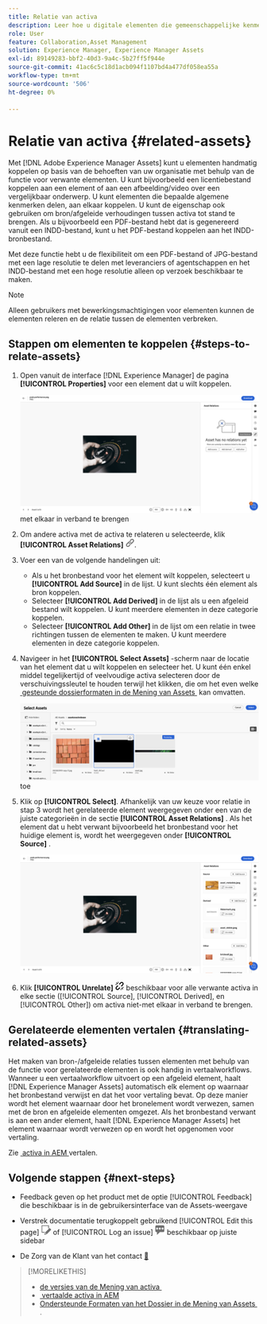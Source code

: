 ```yaml
---
title: Relatie van activa
description: Leer hoe u digitale elementen die gemeenschappelijke kenmerken delen, koppelt. Maak ook bronafhankelijke relaties tussen digitale elementen met behulp van asset-relaties.
role: User
feature: Collaboration,Asset Management
solution: Experience Manager, Experience Manager Assets
exl-id: 89149283-bbf2-40d3-9a4c-5b27ff5f944e
source-git-commit: 41ac6c5c18d1acb094f1107bd4a477df058ea55a
workflow-type: tm+mt
source-wordcount: '506'
ht-degree: 0%

---
```


# Relatie van activa {#related-assets}

Met [!DNL Adobe Experience Manager Assets] kunt u elementen handmatig koppelen op basis van de behoeften van uw organisatie met behulp van de functie voor verwante elementen. U kunt bijvoorbeeld een licentiebestand koppelen aan een element of aan een afbeelding/video over een vergelijkbaar onderwerp. U kunt elementen die bepaalde algemene kenmerken delen, aan elkaar koppelen. U kunt de eigenschap ook gebruiken om bron/afgeleide verhoudingen tussen activa tot stand te brengen. Als u bijvoorbeeld een PDF-bestand hebt dat is gegenereerd vanuit een INDD-bestand, kunt u het PDF-bestand koppelen aan het INDD-bronbestand.

Met deze functie hebt u de flexibiliteit om een PDF-bestand of JPG-bestand met een lage resolutie te delen met leveranciers of agentschappen en het INDD-bestand met een hoge resolutie alleen op verzoek beschikbaar te maken.

>[!NOTE]
>
>Alleen gebruikers met bewerkingsmachtigingen voor elementen kunnen de elementen releren en de relatie tussen de elementen verbreken.

## Stappen om elementen te koppelen {#steps-to-relate-assets}

1. Open vanuit de interface [!DNL Experience Manager] de pagina **[!UICONTROL Properties]** voor een element dat u wilt koppelen.

   ![&#x200B; open de pagina van de Eigenschappen van activa om de activa &#x200B;](assets/asset-properties-relate-assets.png) met elkaar in verband te brengen

1. Om andere activa met de activa te relateren u selecteerde, klik **[!UICONTROL Asset Relations]** ![&#x200B; met elkaar verband houdende activa &#x200B;](assets/do-not-localize/link-relate.png).
1. Voer een van de volgende handelingen uit:

   * Als u het bronbestand voor het element wilt koppelen, selecteert u **[!UICONTROL Add Source]** in de lijst. U kunt slechts één element als bron koppelen.
   * Selecteer **[!UICONTROL Add Derived]** in de lijst als u een afgeleid bestand wilt koppelen. U kunt meerdere elementen in deze categorie koppelen.
   * Selecteer **[!UICONTROL Add Other]** in de lijst om een relatie in twee richtingen tussen de elementen te maken. U kunt meerdere elementen in deze categorie koppelen.

1. Navigeer in het **[!UICONTROL Select Assets]** -scherm naar de locatie van het element dat u wilt koppelen en selecteer het. U kunt één enkel middel tegelijkertijd of veelvoudige activa selecteren door de verschuivingssleutel te houden terwijl het klikken, die om het even welke [&#x200B; gesteunde dossierformaten in de Mening van Assets &#x200B;](/help/assets/supported-file-formats-assets-view.md) kan omvatten.

   ![&#x200B; voeg verwante activa &#x200B;](assets/add-related-asset.png) toe

1. Klik op **[!UICONTROL Select]**. Afhankelijk van uw keuze voor relatie in stap 3 wordt het gerelateerde element weergegeven onder een van de juiste categorieën in de sectie **[!UICONTROL Asset Relations]** . Als het element dat u hebt verwant bijvoorbeeld het bronbestand voor het huidige element is, wordt het weergegeven onder **[!UICONTROL Source]** .

   ![&#x200B; Assets relatievoorbeeld &#x200B;](assets/asset-relations-example.png)

1. Klik **[!UICONTROL Unrelate]** ![&#x200B; losse activa &#x200B;](assets/do-not-localize/link-unrelate-icon.png) beschikbaar voor alle verwante activa in elke sectie ([!UICONTROL Source], [!UICONTROL Derived], en [!UICONTROL Other]) om activa niet-met elkaar in verband te brengen.

## Gerelateerde elementen vertalen {#translating-related-assets}

Het maken van bron-/afgeleide relaties tussen elementen met behulp van de functie voor gerelateerde elementen is ook handig in vertaalworkflows. Wanneer u een vertaalworkflow uitvoert op een afgeleid element, haalt [!DNL Experience Manager Assets] automatisch elk element op waarnaar het bronbestand verwijst en dat het voor vertaling bevat. Op deze manier wordt het element waarnaar door het bronelement wordt verwezen, samen met de bron en afgeleide elementen omgezet. Als het bronbestand verwant is aan een ander element, haalt [!DNL Experience Manager Assets] het element waarnaar wordt verwezen op en wordt het opgenomen voor vertaling.

Zie [&#x200B; activa in AEM &#x200B;](/help/assets/translate-assets.md) vertalen.

## Volgende stappen {#next-steps}

* Feedback geven op het product met de optie [!UICONTROL Feedback] die beschikbaar is in de gebruikersinterface van de Assets-weergave

* Verstrek documentatie terugkoppelt gebruikend [!UICONTROL Edit this page] ![&#x200B; uitgeeft de pagina &#x200B;](assets/do-not-localize/edit-page.png) of [!UICONTROL Log an issue] ![&#x200B; creeer een kwestie GitHub &#x200B;](assets/do-not-localize/github-issue.png) beschikbaar op juiste sidebar

* De Zorg van de Klant van het contact [&#128279;](https://experienceleague.adobe.com/nl?support-solution=General#support)

>[!MORELIKETHIS]
>
>* [&#x200B; de versies van de Mening van activa &#x200B;](/help/assets/manage-organize-assets-view.md#view-versions)
>* [&#x200B; vertaalde activa in AEM &#x200B;](/help/assets/translate-assets.md)
>* [&#x200B; Ondersteunde Formaten van het Dossier in de Mening van Assets &#x200B;](/help/assets/supported-file-formats-assets-view.md).
